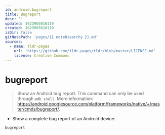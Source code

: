 ```yaml
---
id: android.bugreport
title: Bugreport
desc: ''
updated: 1623965016110
created: 1623965016110
isDir: false
gitNotePath: 'pages/{{ noteHiearchy }}.md'
sources:
  - name: tldr-pages
    url: 'https://github.com/tldr-pages/tldr/blob/master/LICENSE.md'
    license: Creative Commons
---
```

# bugreport

> Show an Android bug report.
> This command can only be used through `adb shell`.
> More information: <https://android.googlesource.com/platform/frameworks/native/+/master/cmds/bugreport/>.

- Show a complete bug report of an Android device:

`bugreport`

